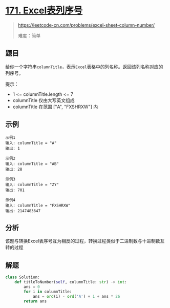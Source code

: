 # [171. Excel表列序号](https://leetcode-cn.com/problems/excel-sheet-column-number/)
> https://leetcode-cn.com/problems/excel-sheet-column-number/
>
> 难度：简单

## 题目
给你一个字符串`columnTitle`，表示`Excel`表格中的列名称。返回该列名称对应的列序号。

提示：
- 1 <= columnTitle.length <= 7
- columnTitle 仅由大写英文组成
- columnTitle 在范围 ["A", "FXSHRXW"] 内

## 示例

```
示例1
输入: columnTitle = "A"
输出: 1

示例2
输入: columnTitle = "AB"
输出: 28

示例3
输入: columnTitle = "ZY"
输出: 701

示例4
输入: columnTitle = "FXSHRXW"
输出: 2147483647
```

## 分析

该题与转换Excel表序号互为相反的过程，转换过程类似于二进制数与十进制数互转的过程


## 解题

```python
class Solution:
    def titleToNumber(self, columnTitle: str) -> int:
        ans = 0
        for i in columnTitle:
            ans = ord(i) - ord('A') + 1 + ans * 26
        return ans
 ```
